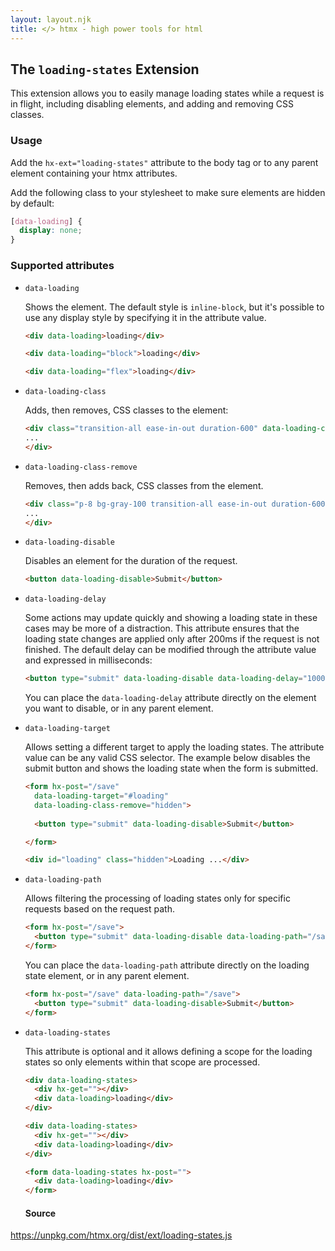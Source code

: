 ```yaml
---
layout: layout.njk
title: </> htmx - high power tools for html
---
```


## The `loading-states` Extension

This extension allows you to easily manage loading states while a request is in flight, including disabling elements, and adding and removing CSS classes. 

### Usage

Add the `hx-ext="loading-states"` attribute to the body tag or to any parent element containing your htmx attributes.

Add the following class to your stylesheet to make sure elements are hidden by default:

```css
[data-loading] {
  display: none;
}
```

### Supported attributes
  
- `data-loading`

  Shows the element. The default style is `inline-block`, but it's possible to use any display style by specifying it in the attribute value.
  
  ```html
  <div data-loading>loading</div>

  <div data-loading="block">loading</div>

  <div data-loading="flex">loading</div>
  ```
  
- `data-loading-class`

  Adds, then removes, CSS classes to the element:

  ```html
  <div class="transition-all ease-in-out duration-600" data-loading-class="bg-gray-100 opacity-80">
  ...
  </div>
  ``` 
  
- `data-loading-class-remove`

  Removes, then adds back, CSS classes from the element.

  ```html
  <div class="p-8 bg-gray-100 transition-all ease-in-out duration-600" data-loading-class-remove="bg-gray-100">
  ...
  </div>
  ```
- `data-loading-disable`

  Disables an element for the duration of the request.

  ```html
  <button data-loading-disable>Submit</button>
  ```

- `data-loading-delay`

  Some actions may update quickly and showing a loading state in these cases may be more of a distraction. This attribute ensures that the loading state changes are applied only after 200ms if the request is not finished. The default delay can be modified through the attribute value and expressed in milliseconds:
  
  ```html
  <button type="submit" data-loading-disable data-loading-delay="1000">Submit</button>
  ```
  
  You can place the `data-loading-delay` attribute directly on the element you want to disable, or in any parent element.
  
- `data-loading-target`

  Allows setting a different target to apply the loading states. The attribute value can be any valid CSS selector. The example below disables the submit button and shows the loading state when the form is submitted.
  
  ```html
  <form hx-post="/save"
    data-loading-target="#loading"
    data-loading-class-remove="hidden">
    
    <button type="submit" data-loading-disable>Submit</button>

  </form>
  
  <div id="loading" class="hidden">Loading ...</div>
  ```

- `data-loading-path`

  Allows filtering the processing of loading states only for specific requests based on the request path.

  ```html
  <form hx-post="/save">
    <button type="submit" data-loading-disable data-loading-path="/save">Submit</button>
  </form>
  ```
  
   You can place the `data-loading-path` attribute directly on the loading state element, or in any parent element.

  ```html
  <form hx-post="/save" data-loading-path="/save">
    <button type="submit" data-loading-disable>Submit</button>
  </form>
  ```

- `data-loading-states`
  
  This attribute is optional and it allows defining a scope for the loading states so only elements within that scope are processed. 
  
  ```html
  <div data-loading-states>
    <div hx-get=""></div>
    <div data-loading>loading</div>
  </div>

  <div data-loading-states>
    <div hx-get=""></div>
    <div data-loading>loading</div>
  </div>

  <form data-loading-states hx-post="">
    <div data-loading>loading</div>
  </form>
  ```

  #### Source

<https://unpkg.com/htmx.org/dist/ext/loading-states.js>

